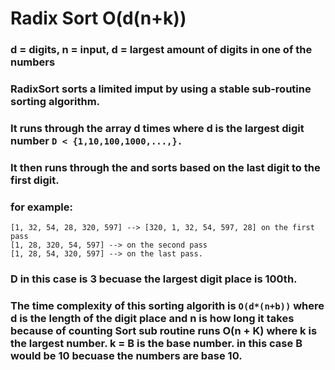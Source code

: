 # Radix Sort O(d(n+k))
### d = digits, n = input, d = largest amount of digits in one of the numbers
### RadixSort sorts a limited imput by using a stable sub-routine sorting algorithm. 
### It runs through the array d times where d is the largest digit number  `D < {1,10,100,1000,...,}.`
### It then runs through the and sorts based on the last digit to the first digit. 
### for example:
```
[1, 32, 54, 28, 320, 597] --> [320, 1, 32, 54, 597, 28] on the first pass 
[1, 28, 320, 54, 597] --> on the second pass
[1, 28, 54, 320, 597] --> on the last pass.
```
### D in this case is 3 becuase the largest digit place is 100th.
### The time complexity of this sorting algorith is `O(d*(n+b))` where d is the length of the digit place and n is how long it takes because of counting Sort sub routine runs O(n + K) where k is the largest number. k = B is the base number. in this case B would be 10 becuase the numbers are base 10. 
